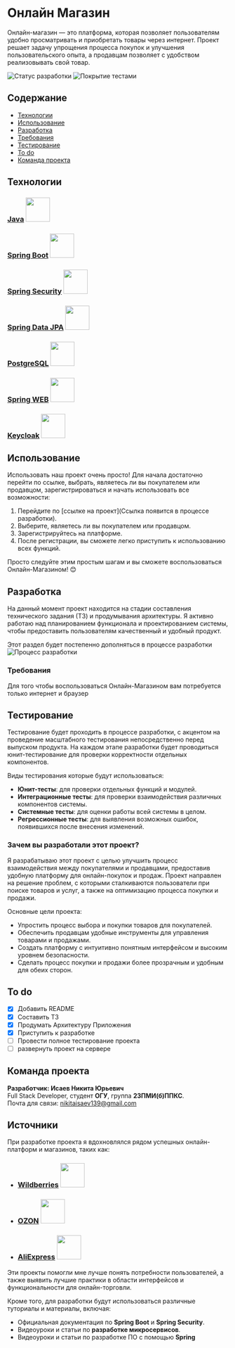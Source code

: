 # Онлайн Магазин

Онлайн-магазин — это платформа, которая позволяет пользователям удобно просматривать и приобретать товары через интернет. Проект решает задачу упрощения процесса покупок и улучшения пользовательского опыта, а продавцам позволяет с удобством реализовывать свой товар.

![Статус разработки](https://img.shields.io/badge/Статус%20разработки-На%20финальной%20стадии%20разработки%20проекта-red)
![Покрытие тестами](https://img.shields.io/badge/Покрытие%20тестами-25%25-red)

## Содержание
- [Технологии](#технологии)
- [Использование](#использование)
- [Разработка](#разработка)
- [Требования](#требования)
- [Тестирование](#тестирование)
- [To do](#to-do)
- [Команда проекта](#команда-проекта)

## Технологии

### [Java](https://www.java.com)   <img src="https://img-0.journaldunet.com/HfJq3WeEZD8WMieqZqeiYTk_9MQ=/1500x/smart/218d741508034c0aaf1e4c246f54756d/ccmcms-jdn/12420397.jpg" width="55">
### [Spring Boot](https://spring.io/projects/spring-boot)   <img src="https://e4developer.com/wp-content/uploads/2018/01/spring-boot.png" width="55">
### [Spring Security](https://spring.io/projects/spring-security)   <img src="https://encrypted-tbn0.gstatic.com/images?q=tbn:ANd9GcTXF61HzQPsrWLRtqzm1moEBsD9Nv3x-rFD5g&s" width="55">
### [Spring Data JPA](https://spring.io/projects/spring-data-jpa)   <img src="https://velog.velcdn.com/images/french_ruin/post/fec1758a-1276-475e-9f61-9c2f0d622a86/image.png" width="55">
### [PostgreSQL](https://www.postgresql.org)   <img src="https://encrypted-tbn0.gstatic.com/images?q=tbn:ANd9GcRWv01yAi3_UXYmFRvCNA47hkhzRuTnNtcNkA&s" width="55">
### [Spring WEB](https://spring.io/guides/gs/rest-service/)   <img src="https://i0.wp.com/blog.knoldus.com/wp-content/uploads/2019/05/D3mZIxMUUAA4XzE.png?fit=730%2C200&ssl=1" width="55">
### [Keycloak](https://www.keycloak.org/)   <img src="https://encrypted-tbn0.gstatic.com/images?q=tbn:ANd9GcT-FhNdYf2Lfap1HDp4GRF53iFG3460KINGc0WO6kaah7dI9Q0YwwxS6SgopG82SZNPqgJwaQx2y_V7KSmAk2dR0bpeOb41kH0EIYpk83k" width="55">






## Использование

Использовать наш проект очень просто! Для начала достаточно перейти по ссылке, выбрать, являетесь ли вы покупателем или продавцом, зарегистрироваться и начать использовать все возможности:

1. Перейдите по [ссылке на проект](Ссылка появится в процессе разработки).
2. Выберите, являетесь ли вы покупателем или продавцом.
3. Зарегистрируйтесь на платформе.
4. После регистрации, вы сможете легко приступить к использованию всех функций.

Просто следуйте этим простым шагам и вы сможете воспользоваться Онлайн-Магазином! 😊
## Разработка

На данный момент проект находится на стадии составления технического задания (ТЗ) и продумывания архитектуры. Я активно работаю над планированием функционала и проектированием системы, чтобы предоставить пользователям качественный и удобный продукт.

Этот раздел будет постепенно дополняться в процессе разработки                  ![Процесс разработки](https://img.shields.io/badge/Процесс%20разработки-90%25-red)

### Требования
Для того чтобы воспользоваться Онлайн-Магазином вам потребуется только интернет и браузер

## Тестирование

Тестирование будет проходить в процессе разработки, с акцентом на проведение масштабного тестирования непосредственно перед выпуском продукта. На каждом этапе разработки будет проводиться юнит-тестирование для проверки корректности отдельных компонентов.

Виды тестирования которые будут использоваться:
- **Юнит-тесты**: для проверки отдельных функций и модулей.
- **Интеграционные тесты**: для проверки взаимодействия различных компонентов системы.
- **Системные тесты**: для оценки работы всей системы в целом.
- **Регрессионные тесты**: для выявления возможных ошибок, появившихся после внесения изменений.


### Зачем вы разработали этот проект?

Я разрабатываю этот проект с целью улучшить процесс взаимодействия между покупателями и продавцами, предоставив удобную платформу для онлайн-покупок и продаж. Проект направлен на решение проблем, с которыми сталкиваются пользователи при поиске товаров и услуг, а также на оптимизацию процесса покупки и продажи.

Основные цели проекта:
- Упростить процесс выбора и покупки товаров для покупателей.
- Обеспечить продавцам удобные инструменты для управления товарами и продажами.
- Создать платформу с интуитивно понятным интерфейсом и высоким уровнем безопасности.
- Сделать процесс покупки и продажи более прозрачным и удобным для обеих сторон.

## To do
- [x] Добавить README
- [x] Составить ТЗ
- [x] Продумать Архитектуру Приложения
- [x] Приступить к разработке
- [ ] Провести полное тестирование проекта
- [ ] развернуть проект на сервере

## Команда проекта

**Разработчик: Исаев Никита Юрьевич**  
Full Stack Developer, студент **ОГУ**, группа **23ПМИ(б)ППКС**.  
Почта для связи: [nikitaisaev139@gmail.com](mailto:nikitaisaev139@gmail.com)

## Источники

При разработке проекта я вдохновлялся рядом успешных онлайн-платформ и магазинов, таких как:

- ### [Wildberries](https://www.wildberries.ru/)   <img src="https://encrypted-tbn0.gstatic.com/images?q=tbn:ANd9GcQGrOrmvsl7zASrn8mqlN2KIcTsWJMPhdtmOA&s" width="55">
- ### [OZON](https://www.ozon.ru/)   <img src="https://yt3.googleusercontent.com/5C4IHPmCS-t9uFdLTo_sSRSC2YRdrmk5ksh5BRzHtm05gIthstvLVsc_7DbxgII8zHPHZcPr4Q=s900-c-k-c0x00ffffff-no-rj" width="55">
- ### [AliExpress](https://www.aliexpress.com/)   <img src="https://encrypted-tbn0.gstatic.com/images?q=tbn:ANd9GcRSGy-LUgL5VExYn-rUAFINDvfm7Dj4itjitA&s" width="55">

Эти проекты помогли мне лучше понять потребности пользователей, а также выявить лучшие практики в области интерфейсов и функциональности для онлайн-торговли.

Кроме того, для разработки будут использоваться различные туториалы и материалы, включая:
- Официальная документация по **Spring Boot** и **Spring Security**.
- Видеоуроки и статьи по **разработке микросервисов**.
- Видеоуроки и  статьи по разработке ПО с помощью **Spring**
